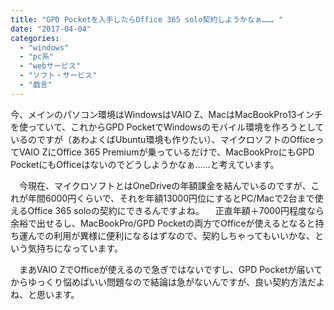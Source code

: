 ```yaml
---
title: "GPD Pocketを入手したらOffice 365 solo契約しようかなぁ……。"
date: "2017-04-04"
categories: 
  - "windows"
  - "pc系"
  - "webサービス"
  - "ソフト・サービス"
  - "戯言"
---
```


今、メインのパソコン環境はWindowsはVAIO Z、MacはMacBookPro13インチを使っていて、これからGPD PocketでWindowsのモバイル環境を作ろうとしているのですが（あわよくばUbuntu環境も作りたい）、マイクロソフトのOfficeってVAIO ZにOffice 365 Premiumが乗っているだけで、MacBookProにもGPD PocketにもOfficeはないのでどうしようかなぁ……と考えています。

　今現在、マイクロソフトとはOneDriveの年額課金を結んでいるのですが、これが年間6000円くらいで、それを年額13000円位にするとPC/Macで2台まで使えるOffice 365 soloの契約にできるんですよね。 　正直年額＋7000円程度なら余裕で出せるし、MacBookPro/GPD Pocketの両方でOfficeが使えるとなると持ち運んでの利用が異様に便利になるはずなので、契約しちゃってもいいかな、という気持ちになっています。

　まあVAIO ZでOfficeが使えるので急ぎではないですし、GPD Pocketが届いてからゆっくり悩めばいい問題なので結論は急がないんですが、良い契約方法だよね、と思います。
